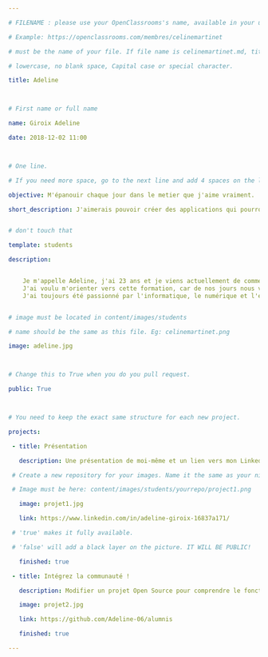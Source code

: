 ```yaml
---

# FILENAME : please use your OpenClassrooms's name, available in your url.

# Example: https://openclassrooms.com/membres/celinemartinet

# must be the name of your file. If file name is celinemartinet.md, title is celinemartinet.

# lowercase, no blank space, Capital case or special character.

title: Adeline



# First name or full name

name: Giroix Adeline

date: 2018-12-02 11:00



# One line.

# If you need more space, go to the next line and add 4 spaces on the left, as in 'description'.

objective: M'épanouir chaque jour dans le metier que j'aime vraiment.

short_description: J'aimerais pouvoir créer des applications qui pourront être utiles pour les personnes dans leurs quotidiens.


# don't touch that

template: students

description:


    Je m'appelle Adeline, j'ai 23 ans et je viens actuellement de commencer le parcour de développeur d'application IOS.
    J'ai voulu m'orienter vers cette formation, car de nos jours nous vivons dans un monde ou le numérique nous entoure.
    J'ai toujours été passionné par l'informatique, le numérique et l'evolution dans ce métier.


# image must be located in content/images/students

# name should be the same as this file. Eg: celinemartinet.png

image: adeline.jpg



# Change this to True when you do you pull request.

public: True



# You need to keep the exact same structure for each new project.

projects:

 - title: Présentation

   description: Une présentation de moi-même et un lien vers mon LinkedIn.

 # Create a new repository for your images. Name it the same as your nickname and profile picture.

 # Image must be here: content/images/students/yourrepo/project1.png

   image: projet1.jpg

   link: https://www.linkedin.com/in/adeline-giroix-16837a171/

 # 'true' makes it fully available.

 # 'false' will add a black layer on the picture. IT WILL BE PUBLIC!

   finished: true

 - title: Intégrez la communauté !

   description: Modifier un projet Open Source pour comprendre le fonctionnement de Git, de Github et des pull requests.

   image: projet2.jpg

   link: https://github.com/Adeline-06/alumnis

   finished: true

---
```

